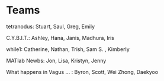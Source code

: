 # Teams

tetranodus:  Stuart, Saul, Greg, Emily




C.Y.B.I.T.:  Ashley, Hana, Janis, Madhura, Iris



while1: Catherine, Nathan, Trish, Sam S. , Kimberly



MATlab Newbs: Jon, Lisa, Kristyn, Jenny


What happens in Vagus ... : Byron, Scott, Wei Zhong, Daekyoo
